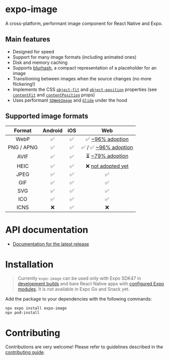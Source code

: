 # expo-image

A cross-platform, performant image component for React Native and Expo.

## Main features

- Designed for speed
- Support for many image formats (including animated ones)
- Disk and memory caching
- Supports [blurhash](https://blurha.sh), a compact representation of a placeholder for an image
- Transitioning between images when the source changes (no more flickering!)
- Implements the CSS [`object-fit`](https://developer.mozilla.org/en-US/docs/Web/CSS/object-fit) and [`object-position`](https://developer.mozilla.org/en-US/docs/Web/CSS/object-position) properties (see [`contentFit`](#contentfit) and [`contentPosition`](#contentposition) props)
- Uses performant [`SDWebImage`](https://github.com/SDWebImage/SDWebImage) and [`Glide`](https://github.com/bumptech/glide) under the hood

## Supported image formats

| Format | Android | iOS | Web |
|:---:|:---:|:---:|:---:|
| WebP | ✅ | ✅ | ✅ [~96% adoption](https://caniuse.com/webp) |
| PNG / APNG | ✅ | ✅ | ✅ / ✅ [~96% adoption](https://caniuse.com/apng) |
| AVIF | ✅ | ✅ | ⏳ [~79% adoption](https://caniuse.com/avif) |
| HEIC | ✅ | ✅ | ❌ [not adopted yet](https://caniuse.com/heif) |
| JPEG | ✅ | ✅ | ✅ |
| GIF | ✅ | ✅ | ✅ |
| SVG | ✅ | ✅ | ✅ |
| ICO | ✅ | ✅ | ✅ |
| ICNS | ❌ | ✅ | ❌ |

# API documentation

- [Documentation for the latest release](https://docs.expo.dev/versions/unversioned/sdk/image/)

# Installation

> Currently `expo-image` can be used only with Expo SDK47 in [development builds](/development/create-development-builds/) and bare React Native apps with [configured Expo modules](/bare/installing-expo-modules/).
> It is not available in Expo Go and Snack yet.

Add the package to your dependencies with the following commands:

```
npx expo install expo-image
npx pod-install
```

# Contributing

Contributions are very welcome! Please refer to guidelines described in the [contributing guide](https://github.com/expo/expo#contributing).
